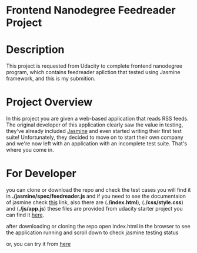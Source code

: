 Frontend Nanodegree Feedreader Project
======================================

# Description

This project is requested from Udacity to complete frontend nanodegree program, which contains feedreader apllction that tested using Jasmine framework, and this is my submition.


# Project Overview

In this project you are given a web-based application that reads RSS feeds. The original developer of this application clearly saw the value in testing, they've already included [Jasmine](http://jasmine.github.io/) and even started writing their first test suite! Unfortunately, they decided to move on to start their own company and we're now left with an application with an incomplete test suite. That's where you come in.


# For Developer

you can clone or download the repo and check the test cases you will find it in **./jasmine/spec/feedreader.js** and if you need to see the documentaion of jasmine check [this]((http://jasmine.github.io)) link, also there are  (**./index.html**), (**./css/style.css**) and (**./js/app.js**) these files are provided from udacity starter project you can find it [here](https://github.com/udacity/frontend-nanodegree-feedreader).

after downloading or cloning the repo open index.html in the browser to see the application running and scroll down to check jasmine testing status

or, you can try it from [here](https://github.com/MohamedRasha/Feed-Reader-Testing)


